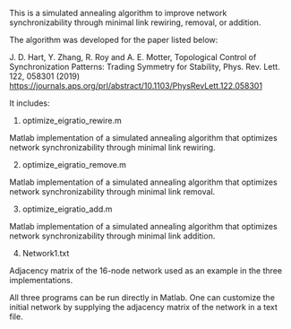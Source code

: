 This is a simulated annealing algorithm to improve network synchronizability through minimal link rewiring, removal, or addition.

The algorithm was developed for the paper listed below:

J. D. Hart, Y. Zhang, R. Roy and A. E. Motter, Topological Control of Synchronization Patterns: Trading Symmetry for Stability, Phys. Rev. Lett. 122, 058301 (2019)
https://journals.aps.org/prl/abstract/10.1103/PhysRevLett.122.058301

It includes:

1. optimize_eigratio_rewire.m

  Matlab implementation of a simulated annealing algorithm that optimizes network synchronizability through minimal link rewiring.
  
2. optimize_eigratio_remove.m

  Matlab implementation of a simulated annealing algorithm that optimizes network synchronizability through minimal link removal.
  
3. optimize_eigratio_add.m

  Matlab implementation of a simulated annealing algorithm that optimizes network synchronizability through minimal link addition.
  
4. Network1.txt

  Adjacency matrix of the 16-node network used as an example in the three implementations.
  
  
All three programs can be run directly in Matlab. One can customize the initial network by supplying the adjacency matrix of the network in a text file. 
